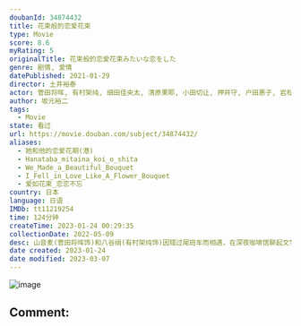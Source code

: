 ```yaml
---
doubanId: 34874432
title: 花束般的恋爱花束
type: Movie
score: 8.6
myRating: 5
originalTitle: 花束般的恋爱花束みたいな恋をした
genre: 剧情, 爱情
datePublished: 2021-01-29
director: 土井裕泰
actor: 菅田将晖, 有村架纯, 细田佳央太, 清原果耶, 小田切让, 押井守, 户田惠子, 岩松了, 小林薰, 韩英惠, 中崎敏, 小久保寿人, 泷内公美, 森优作, 古川琴音, 篠原悠伸, 八木亚里纱, 佐藤宽太, 岡部敬史, 萩原实里, 福山翔大, 萩原利久, 片山友希, 宇野祥平, 佐藤玲, 水泽绅吾, 穗志萌香, 池田良, 大下浩人, 铃木晋介, 金子清文, 高桥周平
author: 坂元裕二
tags:
  - Movie
state: 看过
url: https://movie.douban.com/subject/34874432/
aliases:
  - 她和他的恋爱花期(港)
  - Hanataba_mitaina_koi_o_shita
  - We_Made_a_Beautiful_Bouquet
  - I_Fell_in_Love_Like_A_Flower_Bouquet
  - 爱如花束_恋恋不忘
country: 日本
language: 日语
IMDb: tt11219254
time: 124分钟
createTime: 2023-01-24 00:29:35
collectionDate: 2022-05-09
desc: 山音麦(菅田将晖饰)和八谷绢(有村架纯饰)因错过尾班车而相遇，在深夜咖啡馆聊起文学、电影和音乐，喜好竟奇蹟地相似，二人瞬间坠入爱河。他们毕业后开始一边兼职工作，一边开始同居生活，更一起养拾...
date created: 2023-01-24
date modified: 2023-03-07
---
```


![image](p2868462052.jpg)

Comment:
---
